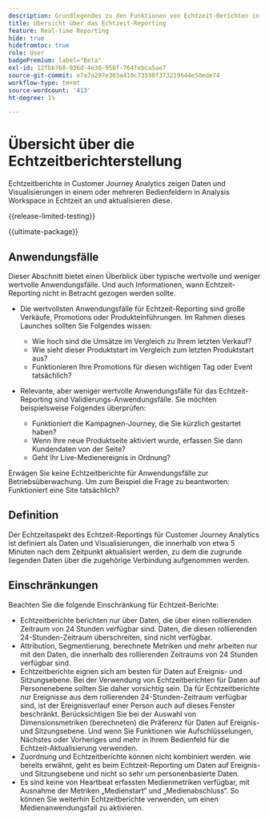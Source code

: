 ```yaml
---
description: Grundlegendes zu den Funktionen von Echtzeit-Berichten in Customer Journey Analytics
title: Übersicht über das Echtzeit-Reporting
feature: Real-time Reporting
hide: true
hidefromtoc: true
role: User
badgePremium: label="Beta"
exl-id: 12fbb760-936d-4e30-958f-764febca5ae7
source-git-commit: e7a7a297e303a410c73598f373219644e50ede74
workflow-type: tm+mt
source-wordcount: '413'
ht-degree: 1%

---
```


# Übersicht über die Echtzeitberichterstellung

Echtzeitberichte in Customer Journey Analytics zeigen Daten und Visualisierungen in einem oder mehreren Bedienfeldern in Analysis Workspace in Echtzeit an und aktualisieren diese.

{{release-limited-testing}}

{{ultimate-package}}

## Anwendungsfälle

Dieser Abschnitt bietet einen Überblick über typische wertvolle und weniger wertvolle Anwendungsfälle. Und auch Informationen, wann Echtzeit-Reporting nicht in Betracht gezogen werden sollte.

* Die wertvollsten Anwendungsfälle für Echtzeit-Reporting sind große Verkäufe, Promotions oder Produkteinführungen.
Im Rahmen dieses Launches sollten Sie Folgendes wissen:

   * Wie hoch sind die Umsätze im Vergleich zu Ihrem letzten Verkauf?
   * Wie sieht dieser Produktstart im Vergleich zum letzten Produktstart aus?
   * Funktionieren Ihre Promotions für diesen wichtigen Tag oder Event tatsächlich?

* Relevante, aber weniger wertvolle Anwendungsfälle für das Echtzeit-Reporting sind Validierungs-Anwendungsfälle.
Sie möchten beispielsweise Folgendes überprüfen:

   * Funktioniert die Kampagnen-Journey, die Sie kürzlich gestartet haben?
   * Wenn Ihre neue Produktseite aktiviert wurde, erfassen Sie dann Kundendaten von der Seite?
   * Geht Ihr Live-Medienereignis in Ordnung?

Erwägen Sie keine Echtzeitberichte für Anwendungsfälle zur Betriebsüberwachung. Um zum Beispiel die Frage zu beantworten: Funktioniert eine Site tatsächlich?


## Definition

Der Echtzeitaspekt des Echtzeit-Reportings für Customer Journey Analytics ist definiert als Daten und Visualisierungen, die innerhalb von etwa 5 Minuten nach dem Zeitpunkt aktualisiert werden, zu dem die zugrunde liegenden Daten über die zugehörige Verbindung aufgenommen werden.

## Einschränkungen

Beachten Sie die folgende Einschränkung für Echtzeit-Berichte:

* Echtzeitberichte berichten nur über Daten, die über einen rollierenden Zeitraum von 24 Stunden verfügbar sind. Daten, die diesen rollierenden 24-Stunden-Zeitraum überschreiten, sind nicht verfügbar.
* Attribution, Segmentierung, berechnete Metriken und mehr arbeiten nur mit den Daten, die innerhalb des rollierenden Zeitraums von 24 Stunden verfügbar sind.
* Echtzeitberichte eignen sich am besten für Daten auf Ereignis- und Sitzungsebene. Bei der Verwendung von Echtzeitberichten für Daten auf Personenebene sollten Sie daher vorsichtig sein. <!--Need to explain this a bit better --> Da für Echtzeitberichte nur Ereignisse aus dem rollierenden 24-Stunden-Zeitraum verfügbar sind, ist der Ereignisverlauf einer Person auch auf dieses Fenster beschränkt. Berücksichtigen Sie bei der Auswahl von Dimensionsmetriken (berechneten) die Präferenz für Daten auf Ereignis- und Sitzungsebene. Und wenn Sie Funktionen wie Aufschlüsselungen, Nächstes oder Vorheriges und mehr in Ihrem Bedienfeld für die Echtzeit-Aktualisierung verwenden.
* Zuordnung und Echtzeitberichte können nicht kombiniert werden. <!-- Do we need to explain this in more detail, why? --> wie bereits erwähnt, geht es beim Echtzeit-Reporting um Daten auf Ereignis- und Sitzungsebene und nicht so sehr um personenbasierte Daten.
* Es sind keine von Heartbeat erfassten Medienmetriken verfügbar, mit Ausnahme der Metriken „Medienstart“ und „Medienabschluss“. So können Sie weiterhin Echtzeitberichte verwenden, um einen Medienanwendungsfall zu aktivieren.
